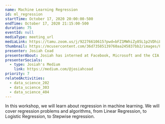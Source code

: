 ```yaml
---
name: Machine Learning Regression
id: ml_regression
startTime: October 17, 2020 20:00:00-500
endTime: October 17, 2020 21:15:00-500
duration: 75
eventId: null
mediaType: meeting_url
mediaLink: https://tamu.zoom.us/j/92276610615?pwd=bFZ1MWhiZy85L1p2VDhiL1FFQktBZz09
thumbnail: https://mcusercontent.com/36d73585139760aa245837bb2/images/8d0a08a7-826f-4305-ac07-4b7907301372.jpg
presenter: Josiah Coad
presenterAbout: Josiah has interned at Facebook, Microsoft and the CIA. He is current a researching in reinforcement learning at Carnegie Mellon.
presenterSocials:
  - type: Josiah's Medium
    link: https://medium.com/@josiahcoad
priority: 7
relatedActivities:
  - data_science_202
  - data_science_303
  - data_science_404
---
```


In this workshop, we will learn about regression in machine learning. We will cover regression problems and algorithms, from Linear Regression, to Logistic Regression, to Stepwise regression.
